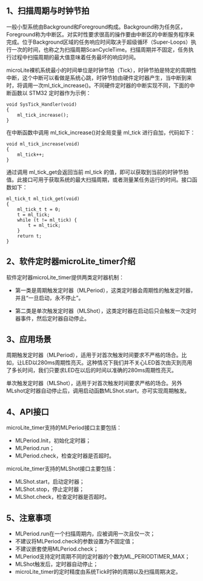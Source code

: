 
## 1、扫描周期与时钟节拍
一般小型系统由Background和Foreground构成。Background称为任务区，Foreground称为中断区。对实时性要求很高的操作要由中断区的中断服务程序来完成。位于Background区域的任务响应时间取决于超级循环（Super-Loops）执行一次的时间，也称之为扫描周期ScanCycleTime。扫描周期并不固定，任务执行过程中扫描周期的最大值意味着任务最坏的响应时间。

microLite裸机系统最小的时间单位是时钟节拍（Tick），时钟节拍是特定的周期性中断，这个中断可以看做是系统心跳，时钟节拍由硬件定时器产生，当中断到来时，将调用一次ml_tick_increase()。不同硬件定时器的中断实现不同，下面的中断函数以 STM32 定时器作为示例：
```
void SysTick_Handler(void)
{
    ml_tick_increase();
}
```
在中断函数中调用 ml_tick_increase()对全局变量 ml_tick 进行自加，代码如下：
```
void ml_tick_increase(void)
{
    ml_tick++;
}
```
通过调用 ml_tick_get会返回当前 ml_tick 的值，即可以获取到当前的时钟节拍值。此接口可用于获取系统的最大扫描周期，或者测量某任务运行的时间。接口函数如下：

```
ml_tick_t ml_tick_get(void)
{
    ml_tick_t t = 0;
    t = ml_tick;
    while (t != ml_tick) {
        t = ml_tick;
    }
    return t;
}
```


## 2、软件定时器microLite_timer介绍

软件定时器microLite_timer提供两类定时器机制：
- 第一类是周期触发定时器（MLPeriod），这类定时器会周期性的触发定时器，并且“一旦启动，永不停止”。

- 第二类是单次触发定时器（MLShot），这类定时器在启动后只会触发一次定时器事件，然后定时器自动停止。

## 3、应用场景
周期触发定时器（MLPeriod），适用于对首次触发时间要求不严格的场合。比如，让LED以280ms周期性亮灭。这种情况下我们并不关心LED首次由灭到亮用了多长时间，我们只要求LED在以后的时间以准确的280ms周期性亮灭。

单次触发定时器（MLShot），适用于对首次触发时间要求严格的场合。另外MLshot定时器自动停止后，调用启动函数MLShot.start，亦可实现周期触发。

## 4、API接口
microLite_timer支持的MLPeriod接口主要包括：
- MLPeriod.Init，初始化定时器；
- MLPeriod.run；
- MLPeriod.check，检查定时器是否超时。

microLite_timer支持的MLShot接口主要包括：
- MLShot.start，启动定时器；
- MLShot.stop，停止定时器；
- MLShot.check，检查定时器是否超时。

## 5、注意事项

- MLPeriod.run在一个扫描周期内，应被调用一次且仅一次；
- 不建议将MLPeriod.check的参数设置为不固定值；
- 不建议嵌套使用MLPeriod.check；
- MLPeriod支持定时周期不同的定时器的个数为ML_PERIODTIMER_MAX；
- MLShot触发后，定时器自动停止；
- microLite_timer的定时精度由系统Tick时钟的周期以及扫描周期决定。

